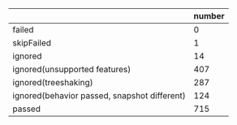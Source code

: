 |  | number |
|----| ---- |
| failed | 0 |
| skipFailed | 1 |
| ignored | 14 |
| ignored(unsupported features) | 407 |
| ignored(treeshaking) | 287 |
| ignored(behavior passed, snapshot different) | 124 |
| passed | 715 |
